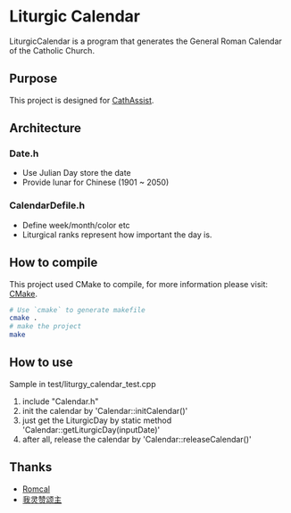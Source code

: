 # Liturgic Calendar

LiturgicCalendar is a program that generates the General Roman Calendar of the Catholic Church.

## Purpose

This project is designed for [CathAssist](http://www.cathassist.org).

## Architecture

### Date.h

- Use Julian Day store the date
- Provide lunar for Chinese (1901 ~ 2050)

### CalendarDefile.h

- Define week/month/color etc
- Liturgical ranks represent how important the day is.

## How to compile

This project used CMake to compile, for more information please visit: [CMake](https://cmake.org/).

```bash
# Use `cmake` to generate makefile
cmake .
# make the project
make
```

## How to use

Sample in test/liturgy_calendar_test.cpp

1. include "Calendar.h"
2. init the calendar by 'Calendar::initCalendar()'
3. just get the LiturgicDay by static method 'Calendar::getLiturgicDay(inputDate)'
4. after all, release the calendar by 'Calendar::releaseCalendar()'

## Thanks

- [Romcal](http://www.romcal.net/)
- [我灵赞颂主](http://www.mhchina.net/)